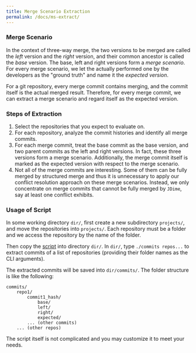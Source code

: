 ```yaml
---
title: Merge Scenario Extraction
permalink: /docs/ms-extract/
---
```


### Merge Scenario

In the context of three-way merge,
the two versions to be merged are called the _left_ version and the _right_ version,
and their common ancestor is called the _base_ version.
The base, left and right versions form a _merge scenario_.
For every merge scenario, we let the actually performed one by the developers as the 
"ground truth" and name it the _expected version_.

For a git repository, every merge commit contains merging,
and the commit itself is the actual merged result.
Therefore, for every merge commit,
we can extract a merge scenario and regard itself as the expected version.

### Steps of Extraction

1. Select the repositories that you expect to evaluate on.
2. For each repository, analyze the commit histories and identify all merge commits.
3. For each merge commit, treat the base commit as the base version,
and two parent commits as the left and right versions.
In fact, these three versions form a merge scenario.
Additionally, the merge commit itself is marked as the expected version
with respect to the merge scenario.
4. Not all of the merge commits are interesting.
Some of them can be fully merged by structured merge
and thus it is unnecessary to apply our conflict resolution approach on these merge scenarios.
Instead, we only concentrate on merge commits that cannot be fully merged by `JDime`,
say at least one conflict exhibits.

### Usage of Script

In some working directory `dir/`, first create a new subdirectory `projects/`, 
and move the repositories into `projects/`. 
Each repository must be a folder and we access the repository by the name of the folder.

Then copy the [script]() into directory `dir/`.
In `dir/`, type `./commits repos...` to extract commits of 
a list of repositories (providing their folder names as the CLI arguments).

The extracted commits will be saved into `dir/commits/`. The folder structure is like the following:

```
commits/
    repo1/
        commit1_hash/
            base/
            left/
            right/
            expected/
        ... (other commits)
    ... (other repos)
```

The script itself is not complicated and you may customize it to meet your needs.